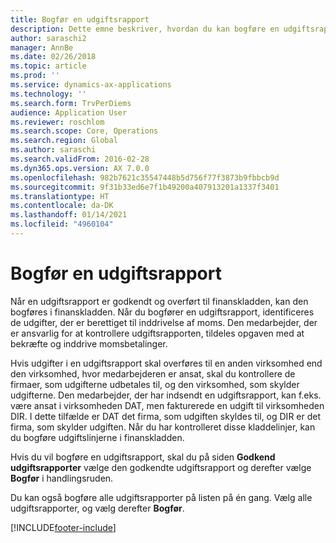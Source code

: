 ```yaml
---
title: Bogfør en udgiftsrapport
description: Dette emne beskriver, hvordan du kan bogføre en udgiftsrapport i finanskladden.
author: saraschi2
manager: AnnBe
ms.date: 02/26/2018
ms.topic: article
ms.prod: ''
ms.service: dynamics-ax-applications
ms.technology: ''
ms.search.form: TrvPerDiems
audience: Application User
ms.reviewer: roschlom
ms.search.scope: Core, Operations
ms.search.region: Global
ms.author: saraschi
ms.search.validFrom: 2016-02-28
ms.dyn365.ops.version: AX 7.0.0
ms.openlocfilehash: 982b7621c35547448b5d756f77f3873b9fbbcb9d
ms.sourcegitcommit: 9f31b33ed6e7f1b49200a407913201a1337f3401
ms.translationtype: HT
ms.contentlocale: da-DK
ms.lasthandoff: 01/14/2021
ms.locfileid: "4960104"
---
```

# <a name="post-an-expense-report"></a>Bogfør en udgiftsrapport

Når en udgiftsrapport er godkendt og overført til finanskladden, kan den bogføres i finanskladden. Når du bogfører en udgiftsrapport, identificeres de udgifter, der er berettiget til inddrivelse af moms. Den medarbejder, der er ansvarlig for at kontrollere udgiftsrapporten, tildeles opgaven med at bekræfte og inddrive momsbetalinger.

Hvis udgifter i en udgiftsrapport skal overføres til en anden virksomhed end den virksomhed, hvor medarbejderen er ansat, skal du kontrollere de firmaer, som udgifterne udbetales til, og den virksomhed, som skylder udgifterne. Den medarbejder, der har indsendt en udgiftsrapport, kan f.eks. være ansat i virksomheden DAT, men fakturerede en udgift til virksomheden DIR. I dette tilfælde er DAT det firma, som udgiften skyldes til, og DIR er det firma, som skylder udgiften. Når du har kontrolleret disse kladdelinjer, kan du bogføre udgiftslinjerne i finanskladden.

Hvis du vil bogføre en udgiftsrapport, skal du på siden **Godkend udgiftsrapporter** vælge den godkendte udgiftsrapport og derefter vælge **Bogfør** i handlingsruden.

Du kan også bogføre alle udgiftsrapporter på listen på én gang. Vælg alle udgiftsrapporter, og vælg derefter **Bogfør**.


[!INCLUDE[footer-include](../includes/footer-banner.md)]